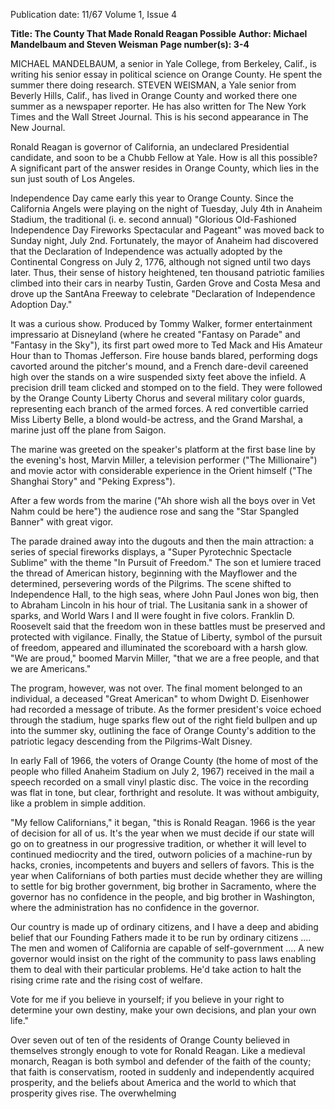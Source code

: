 Publication date: 11/67
Volume 1, Issue 4

**Title: The County That Made Ronald Reagan Possible**
**Author: Michael Mandelbaum and Steven Weisman**
**Page number(s): 3-4**

MICHAEL MANDELBAUM, a senior in Yale College, from Berkeley, Calif., is writing his senior essay in political science on Orange County. He spent the summer there doing research. STEVEN WEISMAN, a Yale senior from Beverly Hills, Calif., has lived in Orange County and worked there one summer as a newspaper reporter. He has also written for The New York Times and the Wall Street Journal. This is his second appearance in The New Journal.


Ronald Reagan is governor of California, an undeclared Presidential candidate, and soon to be a Chubb Fellow at Yale. How is all this possible? A significant part of the answer resides in Orange County, which lies in the sun just south of Los Angeles.


Independence Day came early this year to Orange County. Since the California Angels were playing on the night of Tuesday, July 4th in Anaheim Stadium, the traditional (i. e. second annual) "Glorious Old-Fashioned Independence Day Fireworks Spectacular and Pageant" was moved back to Sunday night, July 2nd. Fortunately, the mayor of Anaheim had discovered that the Declaration of Independence was actually adopted by the Continental Congress on July 2, 1776, although not signed until two days later. Thus, their sense of history heightened, ten thousand patriotic families climbed into their cars in nearby Tustin, Garden Grove and Costa Mesa and drove up the SantAna Freeway to celebrate "Declaration of Independence Adoption Day."


It was a curious show. Produced by Tommy Walker, former entertainment impressario at Disneyland (where he created "Fantasy on Parade" and "Fantasy in the Sky"), its first part owed more to Ted Mack and His Amateur Hour than to Thomas Jefferson. Fire house bands blared, performing dogs cavorted around the pitcher's mound, and a French dare-devil careened high over the stands on a wire suspended sixty feet above the infield. A precision drill team clicked and stomped on to the field. They were followed by the Orange County Liberty Chorus and several military color guards, representing each branch of the armed forces. A red convertible carried Miss Liberty Belle, a blond would-be actress, and the Grand Marshal, a marine just off the plane from Saigon.


The marine was greeted on the speaker's platform at the first base line by the evening's host, Marvin Miller, a television performer ("The Millionaire") and movie actor with considerable experience in the Orient himself ("The Shanghai Story" and "Peking Express").


After a few words from the marine ("Ah shore wish all the boys over in Vet Nahm could be here") the audience rose and sang the "Star Spangled Banner" with great vigor.


The parade drained away into the dugouts and then the main attraction: a series of special fireworks displays, a "Super Pyrotechnic Spectacle Sublime" with the theme "In Pursuit of Freedom." The son et lumiere traced the thread of American history, beginning with the Mayflower and the determined, persevering words of the Pilgrims. The scene shifted to Independence Hall, to the high seas, where John Paul Jones won big, then to Abraham Lincoln in his hour of trial. The Lusitania sank in a shower of sparks, and World Wars I and II were fought in five colors. Franklin D. Roosevelt said that the freedom won in these battles must be preserved and protected with vigilance. Finally, the Statue of Liberty, symbol of the pursuit of freedom, appeared and illuminated the scoreboard with a harsh glow. "We are proud," boomed Marvin Miller, "that we are a free people, and that we are Americans."


The program, however, was not over. The final moment belonged to an individual, a deceased "Great American" to whom Dwight D. Eisenhower had recorded a message of tribute. As the former president's voice echoed through the stadium, huge sparks flew out of the right field bullpen and up into the summer sky, outlining the face of Orange County's addition to the patriotic legacy descending from the Pilgrims-Walt Disney.


In early Fall of 1966, the voters of Orange County (the home of most of the people who filled Anaheim Stadium on July 2, 1967) received in the mail a speech recorded on a small vinyl plastic disc. The voice in the recording was flat in tone, but clear, forthright and resolute. It was without ambiguity, like a problem in simple addition.


"My fellow Californians," it began, "this is Ronald Reagan. 1966 is the year of decision for all of us. It's the year when we must decide if our state will go on to greatness in our progressive tradition, or whether it will level to continued mediocrity and the tired, outworn policies of a machine-run by hacks, cronies, incompetents and buyers and sellers of favors. This is the year when Californians of both parties must decide whether they are willing to settle for big brother government, big brother in Sacramento, where the governor has no confidence in the people, and big brother in Washington, where the administration has no confidence in the governor.


Our country is made up of ordinary citizens, and I have a deep and abiding belief that our Founding Fathers made it to be run by ordinary citizens .... The men and women of California are capable of self-government .... A new governor would insist on the right of the community to pass laws enabling them to deal with their particular problems. He'd take action to halt the rising crime rate and the rising cost of welfare.


Vote for me if you believe in yourself; if you believe in your right to determine your own destiny, make your own decisions, and plan your own life."


Over seven out of ten of the residents of Orange County believed in themselves strongly enough to vote for Ronald Reagan. Like a medieval monarch, Reagan is both symbol and defender of the faith of the county; that faith is conservatism, rooted in suddenly and independently acquired prosperity, and the beliefs about America and the world to which that prosperity gives rise. The overwhelming